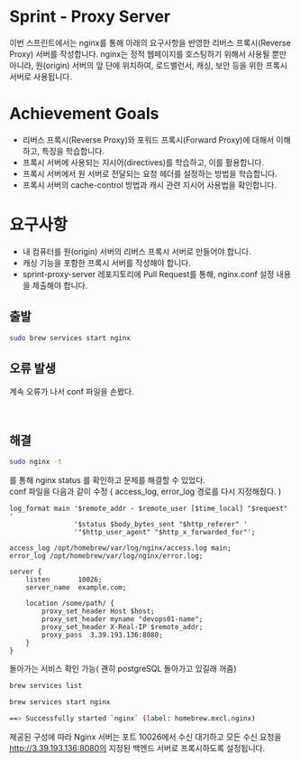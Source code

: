 # Sprint - Proxy Server
이번 스프린트에서는 nginx를 통해 아래의 요구사항을 반영한 리버스 프록시(Reverse Proxy) 서버를 작성합니다. nginx는 정적 웹페이지를 호스팅하기 위해서 사용될 뿐만 아니라, 원(origin) 서버의 앞 단에 위치하여, 로드밸런서, 캐싱, 보안 등을 위한 프록시 서버로 사용됩니다.

# Achievement Goals
- 리버스 프록시(Reverse Proxy)와 포워드 프록시(Forward Proxy)에 대해서 이해하고, 특징을 학습합니다.
- 프록시 서버에 사용되는 지시어(directives)를 학습하고, 이를 활용합니다.
- 프록시 서버에서 원 서버로 전달되는 요청 헤더를 설정하는 방법을 학습합니다.
- 프록시 서버의 cache-control 방법과 캐시 관련 지시어 사용법을 확인합니다.

# 요구사항
- 내 컴퓨터를 원(origin) 서버의 리버스 프록시 서버로 만들어야 합니다.
- 캐싱 기능을 포함한 프록시 서버를 작성해야 합니다.
- sprint-proxy-server 레포지토리에 Pull Request를 통해, nginx.conf 설정 내용을 제출해야 합니다.

## 출발

```bash
sudo brew services start nginx
```
## 오류 발생

계속 오류가 나서 conf 파일을 손봤다.  

<br>

## 해결
 
```bash
sudo nginx -t
```
를 통해 nginx status 를 확인하고 문제를 해결할 수 있었다.  
conf 파일을 다음과 같이 수정 ( access_log, error_log 경로를 다시 지정해줬다. )


```
log_format main '$remote_addr - $remote_user [$time_local] "$request" '
                '$status $body_bytes_sent "$http_referer" '
                '"$http_user_agent" "$http_x_forwarded_for"';

access_log /opt/homebrew/var/log/nginx/access.log main;
error_log /opt/homebrew/var/log/nginx/error.log;

server {
    listen       10026;
    server_name  example.com;

    location /some/path/ {
        proxy_set_header Host $host;
        proxy_set_header myname "devops01-name";
        proxy_set_header X-Real-IP $remote_addr;
        proxy_pass  3.39.193.136:8080;
    }
}
```

돌아가는 서비스 확인 가능( 괜히 postgreSQL 돌아가고 있길래 꺼줌)
```bash
brew services list
```




```bash
brew services start nginx

==> Successfully started `nginx` (label: homebrew.mxcl.nginx)
```



제공된 구성에 따라 Nginx 서버는 포트 10026에서 수신 대기하고 모든 수신 요청을 http://3.39.193.136:8080의 지정된 백엔드 서버로 프록시하도록 설정됩니다.